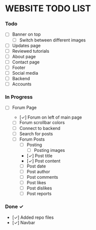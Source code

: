 # WEBSITE TODO LIST

### Todo

- [ ] Banner on top
  - [ ] Switch between different images
- [ ] Updates page
- [ ] Reviewed tutorials
- [ ] About page
- [ ] Contact page
- [ ] Footer
- [ ] Social media
- [ ] Backend
- [ ] Accounts

### In Progress

- [ ] Forum Page

  - [✓] Forum on left of main page
  - [ ] Forum scrollbar colors
  - [ ] Connect to backend
  - [ ] Search for posts
  - [ ] Forum Posts
    - [ ] Posting
      - [ ] Posting images
    - [✓] Post title
    - [✓] Post content
    - [ ] Post date
    - [ ] Post author
    - [ ] Post comments
    - [ ] Post likes
    - [ ] Post dislikes
    - [ ] Post reports

### Done ✓

- [✓] Added repo files
- [✓] Navbar
